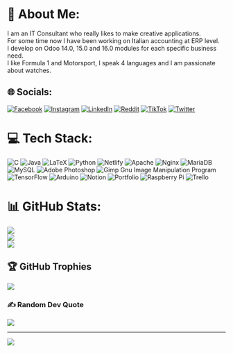 # 💫 About Me:
I am an IT Consultant who really likes to make creative applications. <br>For some time now I have been working on Italian accounting at ERP level.<br>I develop on Odoo 14.0, 15.0 and 16.0 modules for each specific business need.<br>I like Formula 1 and Motorsport, I speak 4 languages and I am passionate about watches.


## 🌐 Socials:
[![Facebook](https://img.shields.io/badge/Facebook-%231877F2.svg?logo=Facebook&logoColor=white)](https://facebook.com/niccolo.ciavarella) [![Instagram](https://img.shields.io/badge/Instagram-%23E4405F.svg?logo=Instagram&logoColor=white)](https://instagram.com/niccolo.ciavarella) [![LinkedIn](https://img.shields.io/badge/LinkedIn-%230077B5.svg?logo=linkedin&logoColor=white)](https://linkedin.com/in/nickciava98) [![Reddit](https://img.shields.io/badge/Reddit-%23FF4500.svg?logo=Reddit&logoColor=white)](https://reddit.com/user/nciav) [![TikTok](https://img.shields.io/badge/TikTok-%23000000.svg?logo=TikTok&logoColor=white)](https://tiktok.com/@nickciava98) [![Twitter](https://img.shields.io/badge/Twitter-%231DA1F2.svg?logo=Twitter&logoColor=white)](https://twitter.com/nickciava98) 

# 💻 Tech Stack:
![C](https://img.shields.io/badge/c-%2300599C.svg?style=for-the-badge&logo=c&logoColor=white) ![Java](https://img.shields.io/badge/java-%23ED8B00.svg?style=for-the-badge&logo=java&logoColor=white) ![LaTeX](https://img.shields.io/badge/latex-%23008080.svg?style=for-the-badge&logo=latex&logoColor=white) ![Python](https://img.shields.io/badge/python-3670A0?style=for-the-badge&logo=python&logoColor=ffdd54) ![Netlify](https://img.shields.io/badge/netlify-%23000000.svg?style=for-the-badge&logo=netlify&logoColor=#00C7B7) ![Apache](https://img.shields.io/badge/apache-%23D42029.svg?style=for-the-badge&logo=apache&logoColor=white) ![Nginx](https://img.shields.io/badge/nginx-%23009639.svg?style=for-the-badge&logo=nginx&logoColor=white) ![MariaDB](https://img.shields.io/badge/MariaDB-003545?style=for-the-badge&logo=mariadb&logoColor=white) ![MySQL](https://img.shields.io/badge/mysql-%2300f.svg?style=for-the-badge&logo=mysql&logoColor=white) ![Adobe Photoshop](https://img.shields.io/badge/adobephotoshop-%2331A8FF.svg?style=for-the-badge&logo=adobephotoshop&logoColor=white) ![Gimp Gnu Image Manipulation Program](https://img.shields.io/badge/Gimp-657D8B?style=for-the-badge&logo=gimp&logoColor=FFFFFF) ![TensorFlow](https://img.shields.io/badge/TensorFlow-%23FF6F00.svg?style=for-the-badge&logo=TensorFlow&logoColor=white) ![Arduino](https://img.shields.io/badge/-Arduino-00979D?style=for-the-badge&logo=Arduino&logoColor=white) ![Notion](https://img.shields.io/badge/Notion-%23000000.svg?style=for-the-badge&logo=notion&logoColor=white) ![Portfolio](https://img.shields.io/badge/Portfolio-%23000000.svg?style=for-the-badge&logo=firefox&logoColor=#FF7139) ![Raspberry Pi](https://img.shields.io/badge/-RaspberryPi-C51A4A?style=for-the-badge&logo=Raspberry-Pi) ![Trello](https://img.shields.io/badge/Trello-%23026AA7.svg?style=for-the-badge&logo=Trello&logoColor=white)
# 📊 GitHub Stats:
![](https://github-readme-stats.vercel.app/api?username=nickciava98&theme=dark&hide_border=false&include_all_commits=true&count_private=true)<br/>
![](https://github-readme-streak-stats.herokuapp.com/?user=nickciava98&theme=dark&hide_border=false)<br/>
![](https://github-readme-stats.vercel.app/api/top-langs/?username=nickciava98&theme=dark&hide_border=false&include_all_commits=true&count_private=true&layout=compact)

## 🏆 GitHub Trophies
![](https://github-profile-trophy.vercel.app/?username=nickciava98&theme=radical&no-frame=false&no-bg=false&margin-w=4)

### ✍️ Random Dev Quote
![](https://quotes-github-readme.vercel.app/api?type=vetical&theme=radical)

---
[![](https://visitcount.itsvg.in/api?id=nickciava98&icon=0&color=6)](https://visitcount.itsvg.in)

<!-- Proudly created with GPRM ( https://gprm.itsvg.in ) -->
